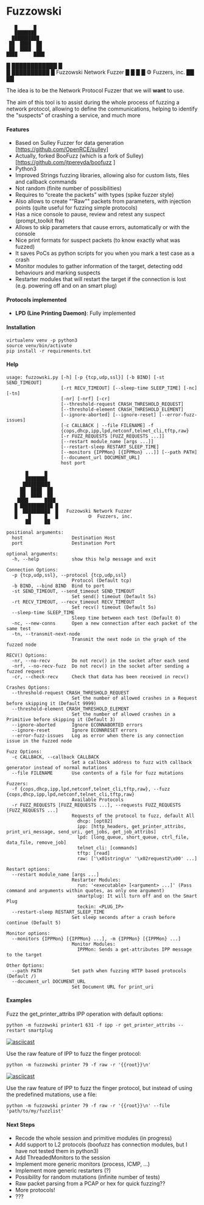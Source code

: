 #  Fuzzowski

       █      █       
       ████████       
      ██████████      
     ██  ████  ██     
     ██  ████  ██     
    ████      ████    
   █ ████████████ █   
   █  ██████████  █   Fuzzowski Network Fuzzer
   █    █     █   █           🄯  Fuzzers, inc.
       ██     ██       

The idea is to be the Network Protocol Fuzzer that we will __want__ to use.

The aim of this tool is to assist during the whole process of fuzzing a network protocol, 
allowing to define the communications, helping to identify the "suspects" of crashing a service,
and much more

#### Features
* Based on Sulley Fuzzer for data generation [https://github.com/OpenRCE/sulley]
* Actually, forked BooFuzz (which is a fork of Sulley) [https://github.com/jtpereyda/boofuzz ]
* Python3
* Improved Strings fuzzing libraries, allowing also for custom lists, files and callback commands
* Not random (finite number of possibilities)
* Requires to “create the packets” with types (spike fuzzer style)
* Also allows to create ""Raw"" packets from parameters, with injection points (quite useful for fuzzing simple protocols)
* Has a nice console to pause, review and retest any suspect (prompt_toolkit ftw)
* Allows to skip parameters that cause errors, automatically or with the console
* Nice print formats for suspect packets (to know exactly what was fuzzed)
* It saves PoCs as python scripts for you when you mark a test case as a crash
* Monitor modules to gather information of the target, detecting odd behaviours and marking suspects
* Restarter modules that will restart the target if the connection is lost (e.g. powering off and on an smart plug)

#### Protocols implemented
* **LPD (Line Printing Daemon)**: Fully implemented

#### Installation
```
virtualenv venv -p python3
source venv/bin/activate
pip install -r requirements.txt
```
#### Help
```
usage: fuzzowski.py [-h] [-p {tcp,udp,ssl}] [-b BIND] [-st SEND_TIMEOUT]
                    [-rt RECV_TIMEOUT] [--sleep-time SLEEP_TIME] [-nc] [-tn]
                    [-nr] [-nrf] [-cr]
                    [--threshold-request CRASH_THRESHOLD_REQUEST]
                    [--threshold-element CRASH_THRESHOLD_ELEMENT]
                    [--ignore-aborted] [--ignore-reset] [--error-fuzz-issues]
                    [-c CALLBACK | --file FILENAME] -f
                    {cops,dhcp,ipp,lpd,netconf,telnet_cli,tftp,raw}
                    [-r FUZZ_REQUESTS [FUZZ_REQUESTS ...]]
                    [--restart module_name [args ...]]
                    [--restart-sleep RESTART_SLEEP_TIME]
                    [--monitors {IPPMon} [{IPPMon} ...]] [--path PATH]
                    [--document_url DOCUMENT_URL]
                    host port

       █      █       
       ████████       
      ██████████      
     ██  ████  ██     
     ██  ████  ██     
    ████      ████    
   █ ████████████ █   
   █  ██████████  █   Fuzzowski Network Fuzzer
   █    █     █   █           🄯  Fuzzers, inc.
       ██     ██       

positional arguments:
  host                  Destination Host
  port                  Destination Port

optional arguments:
  -h, --help            show this help message and exit

Connection Options:
  -p {tcp,udp,ssl}, --protocol {tcp,udp,ssl}
                        Protocol (Default tcp)
  -b BIND, --bind BIND  Bind to port
  -st SEND_TIMEOUT, --send_timeout SEND_TIMEOUT
                        Set send() timeout (Default 5s)
  -rt RECV_TIMEOUT, --recv_timeout RECV_TIMEOUT
                        Set recv() timeout (Default 5s)
  --sleep-time SLEEP_TIME
                        Sleep time between each test (Default 0)
  -nc, --new-conns      Open a new connection after each packet of the same test
  -tn, --transmit-next-node
                        Transmit the next node in the graph of the fuzzed node

RECV() Options:
  -nr, --no-recv        Do not recv() in the socket after each send
  -nrf, --no-recv-fuzz  Do not recv() in the socket after sending a fuzzed request
  -cr, --check-recv     Check that data has been received in recv()

Crashes Options:
  --threshold-request CRASH_THRESHOLD_REQUEST
                        Set the number of allowed crashes in a Request before skipping it (Default 9999)
  --threshold-element CRASH_THRESHOLD_ELEMENT
                        Set the number of allowed crashes in a Primitive before skipping it (Default 3)
  --ignore-aborted      Ignore ECONNABORTED errors
  --ignore-reset        Ignore ECONNRESET errors
  --error-fuzz-issues   Log as error when there is any connection issue in the fuzzed node

Fuzz Options:
  -c CALLBACK, --callback CALLBACK
                        Set a callback address to fuzz with callback generator instead of normal mutations
  --file FILENAME       Use contents of a file for fuzz mutations

Fuzzers:
  -f {cops,dhcp,ipp,lpd,netconf,telnet_cli,tftp,raw}, --fuzz {cops,dhcp,ipp,lpd,netconf,telnet_cli,tftp,raw}
                        Available Protocols
  -r FUZZ_REQUESTS [FUZZ_REQUESTS ...], --requests FUZZ_REQUESTS [FUZZ_REQUESTS ...]
                        Requests of the protocol to fuzz, default All
                          dhcp: [opt82]
                          ipp: [http_headers, get_printer_attribs, print_uri_message, send_uri, get_jobs, get_job_attribs]
                          lpd: [long_queue, short_queue, ctrl_file, data_file, remove_job]
                          telnet_cli: [commands]
                          tftp: [read]
                          raw: ['\x01string\n' '\x02request2\x00' ...]

Restart options:
  --restart module_name [args ...]
                        Restarter Modules:
                          run: '<executable> [<argument> ...]' (Pass command and arguments within quotes, as only one argument)
                          smartplug: It will turn off and on the Smart Plug
                          teckin: <PLUG_IP>
  --restart-sleep RESTART_SLEEP_TIME
                        Set sleep seconds after a crash before continue (Default 5)

Monitor options:
  --monitors {IPPMon} [{IPPMon} ...], -m {IPPMon} [{IPPMon} ...]
                        Monitor Modules:
                          IPPMon: Sends a get-attributes IPP message to the target

Other Options:
  --path PATH           Set path when fuzzing HTTP based protocols (Default /)
  --document_url DOCUMENT_URL
                        Set Document URL for print_uri

```

#### Examples
Fuzz the get_printer_attribs IPP operation with default options:

```python -m fuzzowski printer1 631 -f ipp -r get_printer_attribs --restart smartplug```

[![asciicast](https://asciinema.org/a/0RMDMrJWiFo4RoRwAjx61BXDY.svg)](https://asciinema.org/a/0RMDMrJWiFo4RoRwAjx61BXDY)

Use the raw feature of IPP to fuzz the finger protocol:

```python -m fuzzowski printer 79 -f raw -r '{{root}}\n'```

[![asciicast](https://asciinema.org/a/Pch0JbkNK97dgrCUMK8iIfJv5.svg)](https://asciinema.org/a/Pch0JbkNK97dgrCUMK8iIfJv5)

Use the raw feature of IPP to fuzz the finger protocol, but instead of using the predefined mutations, use a file:

```python -m fuzzowski printer 79 -f raw -r '{{root}}\n' --file 'path/to/my/fuzzlist'```


#### Next Steps
* Recode the whole session and primitive modules (in progress)
* Add support to L2 protocols (boofuzz has connection modules, but I have not tested them in python3)
* Add ThreadedMonitors to the session
* Implement more generic monitors (process, ICMP, ...)
* Implement more generic restarters (?)
* Possibility for random mutations (infinite number of tests)
* Raw packet parsing from a PCAP or hex for quick fuzzing??
* More protocols!
* ???
